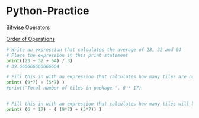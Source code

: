 # Python-Practice

[Bitwise Operators](https://wiki.python.org/moin/BitwiseOperators)

[Order of Operations](http://mathforum.org/dr.math/faq/faq.order.operations.html)

```python
# Write an expression that calculates the average of 23, 32 and 64
# Place the expression in this print statement
print((23 + 32 + 64) / 3)
# 39.666666666666664

# Fill this in with an expression that calculates how many tiles are needed.
print( (9*7) + (5*7) )
#print('Total number of tiles in package ', 6 * 17)


# Fill this in with an expression that calculates how many tiles will be left over.
print( (6 * 17) - ( (9*7) + (5*7)) )

```